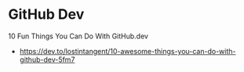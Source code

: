 # GitHub Dev

10 Fun Things You Can Do With GitHub.dev
* https://dev.to/lostintangent/10-awesome-things-you-can-do-with-github-dev-5fm7

